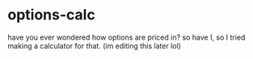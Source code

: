 # options-calc
have you ever wondered how options are priced in? so have I, so I tried making a calculator for that. (im editing this later lol)
